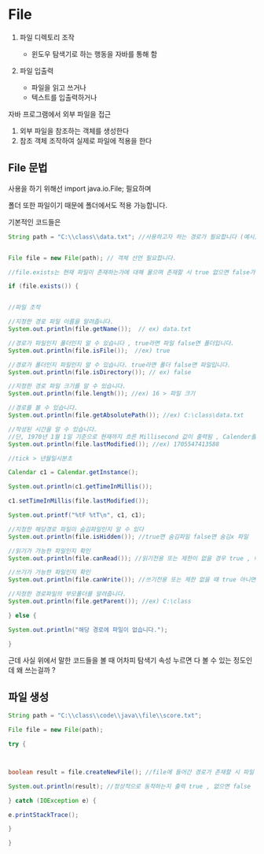
# File

1. 파일 디렉토리 조작
	- 윈도우 탐색기로 하는 행동을 자바를 통해 함

1. 파일 입출력
	- 파일을 읽고 쓰거나 
	- 텍스트를 입출력하거나

자바 프로그램에서 외부 파일을 접근 
1. 외부 파일을 참조하는 객체를 생성한다 
2. 참조 객체 조작하여 실제로 파일에 적용을 한다

## File 문법

사용을 하기 위해선 import java.io.File; 필요하며 

폴더 또한 파일이기 때문에 폴더에서도 적용 가능합니다.

기본적인 코드들은

```java
String path = "C:\\class\\data.txt"; //사용하고자 하는 경로가 필요합니다 (예시)


File file = new File(path); // 객체 선언 필요합니다.

//file.exists는 현재 파일이 존재하는가에 대해 물으며 존재할 시 true 없으면 false가 출력됩니다.

if (file.exists()) { 


//파일 조작

//지정한 경로 파일 이름을 알려줍니다. 
System.out.println(file.getName());  // ex) data.txt

//경로가 파일인지 폴더인지 알 수 있습니다 , true라면 파일 false면 폴더입니다.
System.out.println(file.isFile());  //ex) true

//경로가 폴더인지 파일인지 알 수 있습니다. true라면 폴더 false면 파일입니다.
System.out.println(file.isDirectory()); // ex) false

//지정한 경로 파일 크기를 알 수 있습니다. 
System.out.println(file.length()); //ex) 16 > 파일 크기

//경로를 볼 수 있습니다.
System.out.println(file.getAbsolutePath()); //ex) C:\class\data.txt

//작성된 시간을 알 수 있습니다. 
//단, 1970년 1월 1일 기준으로 현재까지 흐른 Millisecond 값이 출력됨 , Calender를 통해 변환 할 수 있다.
System.out.println(file.lastModified()); //ex) 1705547413588

//tick > 년월일시분초

Calendar c1 = Calendar.getInstance();

System.out.println(c1.getTimeInMillis());

c1.setTimeInMillis(file.lastModified());

System.out.printf("%tF %tT\n", c1, c1);

//지정한 해당경로 파일이 숨김파일인지 알 수 있다
System.out.println(file.isHidden()); //true면 숨김파일 false면 숨김x 파일

//읽기가 가능한 파일인지 확인
System.out.println(file.canRead()); //읽기전용 또는 제한이 없을 경우 true , 아니면 false

//쓰기가 가능한 파일인지 확인
System.out.println(file.canWrite()); //쓰기전용 또는 제한 없을 때 true 아니면 false

//지정한 경로파일의 부모폴더를 알려줍니다.
System.out.println(file.getParent()); //ex) C:\class

} else {

System.out.println("해당 경로에 파일이 없습니다.");

}
```


근데 사실 위에서 말한 코드들을 볼 때 어차피 탐색기 속성 누르면 다 볼 수 있는 정도인데 왜 쓰는걸까  ? 


## 파일 생성

```java
String path = "C:\\class\\code\\java\\file\\score.txt";

File file = new File(path);

try {



boolean result = file.createNewFile(); //file에 들어간 경로가 존재할 시 파일 생성을합니다// ( 경로 하나라도 빠지면 안됩니다. )

System.out.println(result); //정상적으로 동작하는지 출력 true , 없으면 false

} catch (IOException e) {

e.printStackTrace();

}

}
```